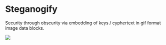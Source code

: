 # Steganogify
Security through obscurity via embedding of keys / cyphertext in gif format image data blocks.


![](https://media.giphy.com/media/tivXpQud8dPy0/giphy.gif)
